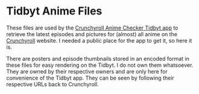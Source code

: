 # Tidbyt Anime Files

These files are used by the [Crunchyroll Anime Checker Tidbyt app](https://github.com/Schoperation/Crunchyroll-Anime-Checker) to retrieve the latest episodes and pictures for (almost) all anime on the [Crunchyroll](https://www.crunchyroll.com/) website.
I needed a public place for the app to get it, so here it is.

There are posters and episode thumbnails stored in an encoded format in these files for easy rendering on the Tidbyt. I do not own them whatsoever. They are owned by their respective owners and are only here for convenience of the Tidbyt app. They can be seen by following their respective URLs back to Crunchyroll.


